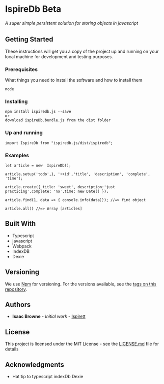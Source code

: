 
# IspireDb Beta

###### A super simple persistent solution for storing objects in javascript


## Getting Started

These instructions will get you a copy of the project up and running on your local machine for development and testing purposes.

### Prerequisites

What things you need to install the software and how to install them
```
node
```


### Installing
```
npm install ispiredb.js --save 
or 
download ispireDb.bundle.js from the dist folder
```


### Up and running
```
import IspireDb from "ispiredb.js/dist/ispiredb";

```


### Examples

```
let article = new  IspireDb();

article.setup('todo',1, '++id','title', 'description', 'complete', 'time');

article.create({ title: 'sweet', description:'just practicing',complete: 'no',time: new Date() });

article.find(1, data => { console.info(data)}); //=> find object

article.all() //=> Array [articles]
```


## Built With

* Typescript
* javascript
* Webpack
* IndexDB
* Dexie




## Versioning

We use [Npm](http://npm.org/) for versioning. For the versions available, see the [tags on this repository](https://github.com/ispirett/ispiredb.js/tags). 

## Authors

* **Isaac Browne** - *Initial work* - [Ispirett](https://github.com/isprett)



## License

This project is licensed under the MIT License - see the [LICENSE.md](LICENSE.md) file for details

## Acknowledgments

* Hat tip to typescript indexDb Dexie



